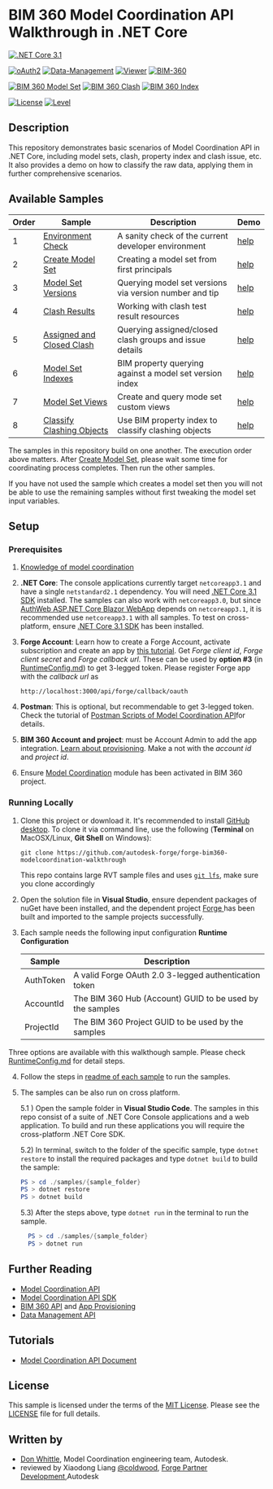 # BIM 360 Model Coordination API Walkthrough in .NET Core 


[![.NET Core 3.1](https://img.shields.io/badge/.NET%20Core-3.0-blue.svg)](https://dotnet.microsoft.com/download/dotnet-core/3.0)

[![oAuth2](https://img.shields.io/badge/oAuth2-v1-green.svg)](https://forge.autodesk.com/en/docs/oauth/v2/overview/)
[![Data-Management](https://img.shields.io/badge/Data%20Management-v1-green.svg)](https://forge.autodesk.com/en/docs/data/v2/developers_guide/overview/)
[![Viewer](https://img.shields.io/badge/Viewer-v7-green.svg)](https://forge.autodesk.com/en/docs/viewer/v7/developers_guide/overview/)
[![BIM-360](https://img.shields.io/badge/BIM%20360-v1-green.svg)](https://forge.autodesk.com/en/docs/bim360/v1/overview/introduction/) 

[![BIM 360 Model Set](https://img.shields.io/badge/ModelSetAPI-3.0.65-orange)]( https://www.nuget.org/packages/Autodesk.Forge.Bim360.ModelCoordination.Modelset/)
[![BIM 360 Clash](https://img.shields.io/badge/ClashAPI-3.3.27-yellowgreen)]( https://www.nuget.org/packages/Autodesk.Forge.Bim360.ModelCoordination.Clash/)
[![BIM 360 Index](https://img.shields.io/badge/IndexAPI-1.2.44-green)]( https://www.nuget.org/packages/Autodesk.Forge.Bim360.ModelCoordination.Index/)

[![License](http://img.shields.io/:license-mit-red.svg)](http://opensource.org/licenses/MIT)
[![Level](https://img.shields.io/badge/Level-Intermediate-blue.svg)](http://forge.autodesk.com/)

## Description

This repository demonstrates basic scenarios of Model Coordination API in .NET Core, including model sets, clash, property index and clash issue, etc. It also provides a demo on how to classify the raw data, applying them in further comprehensive scenarios.
 
## Available Samples

| Order | Sample | Description | Demo |
| --- | --- | --- | --- |
|1|[Environment Check](/samples/1.%20TestEnvironmentSetup/Program.cs)|A sanity check of the current developer environment|[help](/help/1.%20TestEnvironmentSetup.md)
|2|[Create Model Set](/samples/2.%20CreateModelSetSample/Program.cs)|Creating a model set from first principals|[help](/help/2.%20CreateModelSetSample.md)
|3|[Model Set Versions](/samples/3.%20GetModelSetAndVersionsSample/Program.cs)|Querying model set versions via version number and tip|[help](/help/3.%20GetModelSetAndVersionsSample.md)
|4|[Clash Results](/samples/4.%20GetClashResultsSample/Program.cs)|Working with clash test result resources|[help](/help/4.%20GetClashResultsSample.md)
|5|[Assigned and Closed Clash](/samples/5.%20QueryModelSetVersionIndexSample/Program.cs)|Querying assigned/closed clash groups and issue details|[help](/help/5.%20QueryModelSetVersionIndexSample.md)
|6|[Model Set Indexes](/samples/6.%20CreateAndQueryViewsSample/Program.cs)|BIM property querying against a model set version index|[help](/help/6.%20CreateAndQueryViewsSample.md)
|7|[Model Set Views](/samples/7.%20ClassifyClashingObjectsSample/Program.cs)|Create and query mode set custom views|[help](/help/7.%20ClassifyClashingObjectsSample.md)
|8|[Classify Clashing Objects](/samples/8.%20AssignedAndClosedClashGroupSample/Program.cs)|Use BIM property index to classify clashing objects|[help](/help/8.%20AssignedAndClosedClashGroupSample.md)

The samples in this repository build on one another. The execution order above matters. After [Create Model Set](/samples/2.%20CreateModelSetSample/Program.cs), please wait some time for coordinating process completes. Then run the other samples.
 
If you have not used the sample which creates a model set then you will not be able to use the remaining samples without first tweaking the model set input variables. 

## Setup

### Prerequisites

1. [Knowledge of model coordination](https://knowledge.autodesk.com/support/bim-360/learn-explore/caas/CloudHelp/cloudhelp/ENU/BIM360D-Model-Coordination/files/GUID-38CC3A1C-92FF-4682-847F-9CFAFCC4CCCE-html.html) 
2. **.NET Core**: The console applications currently target `netcoreapp3.1` and have a single `netstandard2.1` dependency. You will need [.NET Core 3.1 SDK]( https://dotnet.microsoft.com/download/dotnet-core/3.1) installed. The samples can also work with `netcoreapp3.0`, but since [AuthWeb ASP.NET Core Blazor WebApp](/samples/auxiliary/AuthWeb) depends on `netcoreapp3.1`, it is recommended use `netcoreapp3.1` with all samples. To test on cross-platform, ensure [.NET Core 3.1 SDK]( https://dotnet.microsoft.com/download/dotnet-core/3.1) has been installed.  

3. **Forge Account**: Learn how to create a Forge Account, activate subscription and create an app by [this tutorial](http://learnforge.autodesk.io/#/account/). Get _Forge client id_, _Forge client secret_ and _Forge callback url_. These can be used by **option #3** (in [RuntimeConfig.md](RuntimeConfig.md)) to get 3-legged token. Please register Forge app with the _callback url_ as 

    ```http://localhost:3000/api/forge/callback/oauth```

4. **Postman**: This is optional, but recommendable to get 3-legged token. Check the tutorial of [Postman Scripts of Model Coordination API](https://github.com/xiaodongliang/bim360-mcapi-postman.test)for details.

5. **BIM 360 Account and project**: must be Account Admin to add the app integration. [Learn about provisioning](https://forge.autodesk.com/blog/bim-360-docs-provisioning-forge-apps). Make a not with the _account id_ and  _project id_.

6. Ensure [Model Coordination](https://knowledge.autodesk.com/support/bim-360/learn-explore/caas/CloudHelp/cloudhelp/ENU/BIM360D-Model-Coordination/files/GUID-38CC3A1C-92FF-4682-847F-9CFAFCC4CCCE-html.html) module has been activated in BIM 360 project.
  

### Running Locally

1. Clone this project or download it. It's recommended to install [GitHub desktop](https://desktop.github.com/). To clone it via command line, use the following (**Terminal** on MacOSX/Linux, **Git Shell** on Windows):

    ```git clone https://github.com/autodesk-forge/forge-bim360-modelcoordination-walkthrough```

    This repo contains large RVT sample files and uses [`git lfs`](https://git-lfs.github.com/), make sure you clone accordingly

2. Open the solution file in **Visual Studio**, ensure dependent packages of nuGet have been installed, and the dependent project [Forge ](/samples/auxiliary/Forge) has been built and imported to the sample projects successfully. 

3. Each sample needs the following input configuration **Runtime Configuration**

      | Sample | Description |
      | --- | --- |
      |AuthToken|A valid Forge OAuth 2.0 3-legged authentication token|
      |AccountId|The BIM 360 Hub (Account) GUID to be used by the samples|
      |ProjectId|The BIM 360 Project GUID to be used by the samples|some variables will 

Three options are available with this walkthough sample. Please check [RuntimeConfig.md](RuntimeConfig.md) for detail steps.

4. Follow the steps in [readme of each sample](/help) to run the samples.

5. The samples can be also run on cross platform. 

      5.1 ) Open the sample folder in **Visual Studio Code**.  The samples in this repo consist of a suite of .NET Core Console applications and a web application. To build and run these applications you will require the cross-platform .NET Core SDK. 

      5.2) In terminal, switch to the folder of the specific sample, type `dotnet restore` to install the required packages and type `dotnet build` to build the sample:

      ```powershell
      PS > cd ./samples/{sample_folder}
      PS > dotnet restore
      PS > dotnet build
      ```
 
      5.3) After the steps above, type `dotnet run` in the terminal to run the sample.
      ```powershell
        PS > cd ./samples/{sample_folder}
        PS > dotnet run
      ```

## Further Reading
- [Model Coordination API]( https://forge.autodesk.com/en/docs/bim360/v1/reference/http/mc-modelset-service-v3-create-model-set-POST/)
- [Model Coordination API SDK]( https://www.nuget.org/packages/Autodesk.Forge.Bim360.ModelCoordination.ModelSet/) 
- [BIM 360 API](https://forge.autodesk.com/en/docs/bim360/v1/overview/) and [App Provisioning](https://forge.autodesk.com/blog/bim-360-docs-provisioning-forge-apps)
- [Data Management API](https://forge.autodesk.com/en/docs/data/v2/overview/)

## Tutorials
- [Model Coordination API Document](https://forge.autodesk.com/en/docs/bim360/v1/tutorials/model-coordination)

## License

This sample is licensed under the terms of the [MIT License](http://opensource.org/licenses/MIT). Please see the [LICENSE](LICENSE) file for full details.

## Written by
-	[Don Whittle](https://www.linkedin.com/in/don-whittle-4869088), Model Coordination engineering team, Autodesk.
-	reviewed by Xiaodong Liang [@coldwood](https://twitter.com/coldwood), [Forge Partner Development](http://forge.autodesk.com),Autodesk
